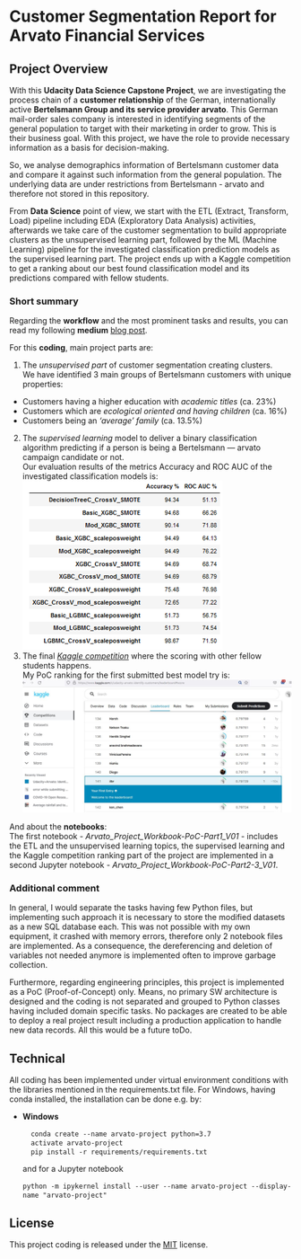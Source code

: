 [//]: # (Image References)

[image1]: ./images/ClassificationModelsEvalResultSmall.PNG "Evaluation of Classification models:"
[image2]: ./images/kaggleCompetition_positionUdacityDataScience-BertelsmannArvato-141_2021-08-15.JPG "Kaggle ranking:"

# Customer Segmentation Report for Arvato Financial Services

## Project Overview
With this <b>Udacity Data Science Capstone Project</b>, we are investigating the process chain of a <b>customer relationship</b> of the German, internationally active <b>Bertelsmann Group and its service provider arvato</b>. This German mail-order sales company is interested in identifying segments of the general population to target with their marketing in order to grow. This is their business goal. With this project, we have the role to provide necessary information as a basis for decision-making. 

So, we analyse demographics information of Bertelsmann customer data and compare it against such information from the general population. The underlying data are under restrictions from Bertelsmann - arvato and therefore not stored in this repository.

From <b>Data Science</b> point of view, we start with the ETL (Extract, Transform, Load) pipeline including EDA (Exploratory Data Analysis) activities, afterwards we take care of the customer segmentation to build appropriate clusters as the unsupervised learning part, followed by the ML (Machine Learning) pipeline for the investigated classification prediction models as the supervised learning part. The project ends up with a Kaggle competition to get a ranking about our best found classification model and its predictions compared with fellow students.

### Short summary
Regarding the <b>workflow</b> and the most prominent tasks and results, you can read my following <b>medium</b> [blog post](https://medium.com/@ilona.brinkmeier/customer-segmentation-report-for-arvato-financial-solutions-167cba1545bd).

For this <b>coding</b>, main project parts are:

1. The <i>unsupervised part</i> of customer segmentation creating clusters.<br>
  We have identified 3 main groups of Bertelsmann customers with unique properties:
  
  * Customers having a higher education with <i>academic titles</i> (ca. 23%)
  * Customers which are <i>ecological oriented and having children</i> (ca. 16%)
  * Customers being an <i>‘average’ family</i> (ca. 13.5%)
  
2. The <i>supervised learning</i> model to deliver a binary classification algorithm predicting if a person is being a Bertelsmann — arvato campaign candidate or not.<br>
  Our evaluation results of the metrics Accuracy and ROC AUC of the investigated classification models is:
  ![Evaluation of Classification models:][image1]
3. The final [<i>Kaggle competition</i>](https://www.kaggle.com/c/udacity-arvato-identify-customers) where the scoring with other fellow students happens.<br>
  My PoC ranking for the first submitted best model try is:
  ![Kaggle ranking:][image2]

And about the <b>notebooks</b>:<br>
The first notebook - <i>Arvato_Project_Workbook-PoC-Part1_V01</i> - includes the ETL and the unsupervised learning topics, the supervised learning and the Kaggle competition ranking part of the project are implemented in a second Jupyter notebook - <i>Arvato_Project_Workbook-PoC-Part2-3_V01</i>.

### Additional comment
In general, I would separate the tasks having few Python files, but implementing such approach it is necessary to store the modified datasets as a new SQL database each. This was not possible with my own equipment, it crashed with memory errors, therefore only 2 notebook files are implemented. As a consequence, the dereferencing and deletion of variables not needed anymore is implemented often to improve garbage collection.

Furthermore, regarding engineering principles, this project is implemented as a PoC (Proof-of-Concept) only. Means, no primary SW architecture is designed and the coding is not separated and grouped to Python classes having included domain specific tasks. No packages are created to be able to deploy a real project result including a production application to handle new data records. All this would be a future toDo.

## Technical
All coding has been implemented under virtual environment conditions with the libraries mentioned in the requirements.txt file. For Windows, having conda installed, the installation can be done e.g. by:
- __Windows__
  ```
	conda create --name arvato-project python=3.7
	activate arvato-project
	pip install -r requirements/requirements.txt
  ```
  and for a Jupyter notebook
  ```
  python -m ipykernel install --user --name arvato-project --display-name "arvato-project"
  ```

## License
This project coding is released under the [MIT](https://github.com/IloBe/Customer-Segmentation-and-Classification-Master/blob/master/LICENSE) license.
